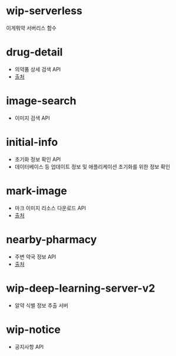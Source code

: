# wip-serverless

이게뭐약 서버리스 함수

# drug-detail

- 의약품 상세 검색 API
- [출처](https://www.data.go.kr/data/15095677/openapi.do#/API%20%EB%AA%A9%EB%A1%9D/getDrugPrdtPrmsnDtlInq04)

# image-search

- 이미지 검색 API

# initial-info

- 초기화 정보 확인 API
- 데이터베이스 등 업데이트 정보 및 애플리케이션 초기화를 위한 정보 확인

# mark-image

- 마크 이미지 리소스 다운로드 API
- [출처](https://nedrug.mfds.go.kr/pbp/CCBSB12/markSearchPopup?totalPages=13&page=1&limit=50&sort=&sortOrder=&search=)

# nearby-pharmacy

- 주변 약국 정보 API
- [출처](https://safemap.go.kr/opna/data/dataView.do?objtId=127)

# wip-deep-learning-server-v2

- 알약 식별 정보 추출 서버

# wip-notice

- 공지사항 API
